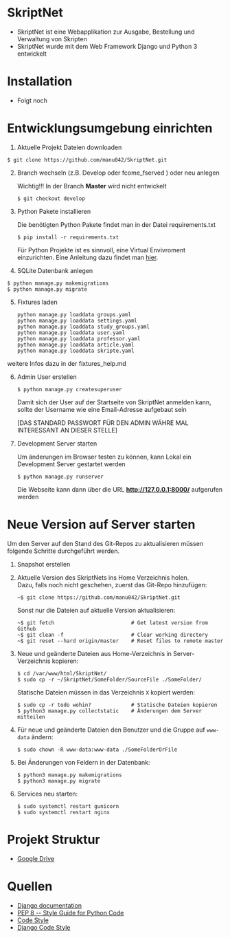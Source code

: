 # SkriptNet
* SkriptNet ist eine Webapplikation zur Ausgabe, Bestellung und Verwaltung von Skripten
* SkriptNet wurde mit dem Web Framework Django und Python 3 entwickelt

# Installation
* Folgt noch

# Entwicklungsumgebung einrichten
1. Aktuelle Projekt Dateien downloaden
```shell
$ git clone https://github.com/manu042/SkriptNet.git
```

2. Branch wechseln (z.B. Develop oder fcome_fserved ) oder neu anlegen

    Wichtig!!! In der Branch **Master** wird nicht entwickelt
    ```shell
    $ git checkout develop
    ```
3. Python Pakete installieren

    Die benötigten Python Pakete findet man in der Datei requirements.txt
    ```shell
    $ pip install -r requirements.txt
    ```
    Für Python Projekte ist es sinnvoll, eine Virtual Envivroment einzurichten. Eine Anleitung dazu findet man
    [hier](http://docs.python-guide.org/en/latest/dev/virtualenvs/).

4. SQLite Datenbank anlegen
```shell
$ python manage.py makemigrations
$ python manage.py migrate
```
5. Fixtures laden

    ```shell
    python manage.py loaddata groups.yaml
    python manage.py loaddata settings.yaml
    python manage.py loaddata study_groups.yaml
    python manage.py loaddata user.yaml
    python manage.py loaddata professor.yaml
    python manage.py loaddata article.yaml
    python manage.py loaddata skripte.yaml
    ```

weitere Infos dazu in der fixtures_help.md


6. Admin User erstellen

    ```shell
    $ python manage.py createsuperuser
    ```
    Damit sich der User auf der Startseite von SkriptNet anmelden kann, sollte der Username wie eine Email-Adresse aufgebaut sein
    
    [DAS STANDARD PASSWORT FÜR DEN ADMIN WÄHRE MAL INTERESSANT AN DIESER STELLE]

7. Development Server starten
    
    Um änderungen im Browser testen zu können, kann Lokal ein Development Server gestartet werden
    ```shell
    $ python manage.py runserver
    ```
    Die Webseite kann dann über die URL **http://127.0.0.1:8000/** aufgerufen werden

# Neue Version auf Server starten 
Um den Server auf den Stand des Git-Repos
zu aktualisieren müssen folgende Schritte durchgeführt werden.
1. Snapshot erstellen

2. Aktuelle Version des SkriptNets ins Home Verzeichnis holen.\
   Dazu, falls noch nicht geschehen, zuerst das Git-Repo hinzufügen:
   ```
   ~$ git clone https://github.com/manu042/SkriptNet.git
   ```
   Sonst nur die Dateien auf aktuelle Version aktualisieren:
   ```
   ~$ git fetch                         # Get latest version from Github
   ~$ git clean -f                      # Clear working directory
   ~$ git reset --hard origin/master    # Reset files to remote master
   ```
3. Neue und geänderte Dateien aus Home-Verzeichnis in Server-Verzeichnis kopieren:
   ```
   $ cd /var/www/html/SkriptNet/
   $ sudo cp -r ~/SkriptNet/SomeFolder/SourceFile ./SomeFolder/
   ```
   Statische Dateien müssen in das Verzeichnis ```X``` kopiert werden:
   ``` 
   $ sudo cp -r todo wohin?             # Statische Dateien kopieren
   $ python3 manage.py collectstatic    # Änderungen dem Server mitteilen
   ```
4. Für neue und geänderte Dateien den Benutzer und die Gruppe auf ```www-data``` ändern:
   ```
   $ sudo chown -R www-data:www-data ./SomeFolderOrFile
   ```
5. Bei Änderungen von Feldern in der Datenbank:
   ``` 
   $ python3 manage.py makemigrations
   $ python3 manage.py migrate
   ```
6. Services neu starten:
   ```
   $ sudo systemctl restart gunicorn 
   $ sudo systemctl restart nginx
   ```


# Projekt Struktur
* [Google Drive](https://drive.google.com/drive/folders/0BwRnCXKlxFwISnRRLUVGQkRUQ2c)

# Quellen
* [Django documentation](https://docs.djangoproject.com/en/dev/)
* [PEP 8 -- Style Guide for Python Code](https://www.python.org/dev/peps/pep-0008/)
* [Code Style](http://docs.python-guide.org/en/latest/writing/style/)
* [Django Code Style](https://docs.djangoproject.com/en/1.10/internals/contributing/writing-code/coding-style/)
